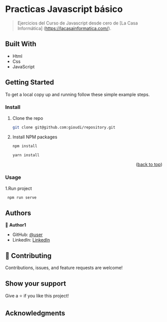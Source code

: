 <a name="readme-top"></a>

# Practicas Javascript básico

> Ejercicios del Curso de Javascript desde cero de [La Casa Informática] (https://lacasainformatica.com/).

## Built With

- Html
- Css
- JavaScript

## Getting Started

To get a local copy up and running follow these simple example steps.

### Install

1. Clone the repo
   ```sh
   git clone git@github.com:gioudi/repository.git
   ```
2. Install NPM packages
   ```sh
   npm install
   ```
   ```sh
   yarn install
   ```

<p align="right">(<a href="#readme-top">back to top</a>)</p>

### Usage

1.Run project

```sh
 npm run serve
```

## Authors

👤 **Author1**

- GitHub: [@user](https://github.com/javidev21)
- LinkedIn: [LinkedIn](www.linkedin.com/in/josé-javier-salas-núñez-850239225)

## 🤝 Contributing

Contributions, issues, and feature requests are welcome!

<!-- Feel free to check the [issues page](https://github.com/use/repository/issues). -->

## Show your support

Give a ⭐️ if you like this project!

## Acknowledgments

